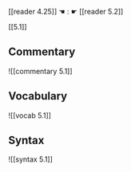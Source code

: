 [[reader 4.25]] ☚ : ☛ [[reader 5.2]]

[[5.1]]

## Commentary

![[commentary 5.1]]

## Vocabulary

![[vocab 5.1]]

## Syntax

![[syntax 5.1]]


